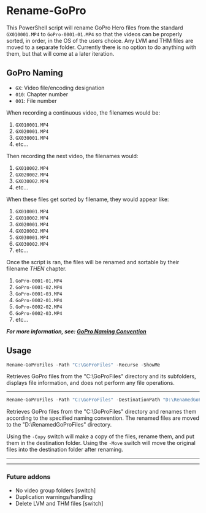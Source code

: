 # Rename-GoPro

This PowerShell script will rename GoPro Hero files from the standard `GX010001.MP4` to `GoPro-0001-01.MP4` so that the videos can be properly sorted, in order, in the OS of the users choice.
Any LVM and THM files are moved to a separate folder. Currently there is no option to do anything with them, but that will come at a later iteration. 

## GoPro Naming

- `GX`: Video file/encoding designation
- `010`: Chapter number
- `001`: File number

When recording a continuous video, the filenames would be:

1. `GX010001.MP4`
2. `GX020001.MP4`
3. `GX030001.MP4`
4. etc...

Then recording the next video, the filenames would:

1. `GX010002.MP4`
2. `GX020002.MP4`
3. `GX030002.MP4`
4. etc...

When these files get sorted by filename, they would appear like:

1. `GX010001.MP4`
2. `GX010002.MP4`
3. `GX020001.MP4`
4. `GX020002.MP4`
5. `GX030001.MP4`
6. `GX030002.MP4`
7. etc...

Once the script is ran, the files will be renamed and sortable by their filename *THEN* chapter.

1. `GoPro-0001-01.MP4`
2. `GoPro-0001-02.MP4`
3. `GoPro-0001-03.MP4`
4. `GoPro-0002-01.MP4`
5. `GoPro-0002-02.MP4`
6. `GoPro-0002-03.MP4`
7. etc...

***For more information, see: [GoPro Naming Convention](https://community.gopro.com/s/article/GoPro-Camera-File-Naming-Convention?language=en_US)***

## Usage

```PowerShell
Rename-GoProFiles -Path "C:\GoProFiles" -Recurse -ShowMe
```

Retrieves GoPro files from the "C:\\GoProFiles" directory and its subfolders, displays file information, and does not perform any file operations.

---

```PowerShell
Rename-GoProFiles -Path "C:\GoProFiles" -DestinationPath "D:\RenamedGoProFiles"
```

Retrieves GoPro files from the "C:\\GoProFiles" directory and renames them according to the specified naming convention. The renamed files are moved to the "D:\\RenamedGoProFiles" directory.

Using the `-Copy` switch will make a copy of the files, rename them, and put them in the destination folder.
Using the `-Move` switch will move the original files into the destination folder after renaming.

---
---

### Future addons

- No video group folders \[switch\]
- Duplication warnings/handling
- Delete LVM and THM files \[switch\]
  
